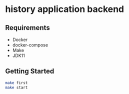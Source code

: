 # history application backend

## Requirements
* Docker
* docker-compose
* Make
* JDK11

## Getting Started
```bash
make first
make start
```
